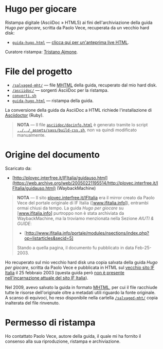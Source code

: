 # Hugo per giocare

Ristampa digitale (AsciiDoc » HTML5) ai fini dell'archiviazione della guida _Hugo per giocare_, scritta da Paolo Vece, recuperata da un vecchio hard disk:

- [`guida-hugo.html`][guida html] — [clicca qui per un'anteprima live HTML][guida live].

Curatore ristampa: [Tristano Ajmone].

# File del progetto

- [`/salvaged-mht/`][salvaged] — file [MHTML] della guida, recuperato dal mio hard disk.
- [`/asciidoc/`][asciidoc] — sorgenti AsciiDoc per la ristampa.
- [`converti.sh`][converti]
- [`guida-hugo.html`][guida html] — ristampa della guida.

La conversione della guida da AsciiDoc a HTML richiede l'installazione di [Asciidoctor]  (Ruby).

> __NOTA__ — Il file [`asciidoc/docinfo.html`][docinfo] è generato tramite lo script [`../../_assets/sass/build-css.sh`][build-css], non va quindi modificato manualmente.

# Origine del documento

Scaricato da:

- [http://plovec.interfree.it/IFItalia/guidauso.html](https://web.archive.org/web/20050221195514/http://plovec.interfree.it/IFItalia/guidauso.html) (WaybackMachine)

> __NOTA__ — Il sito [plovec.interfree.it/IFItalia] era il mirror creato da Paolo Vece del portale originale di IF Italia ([www.ifitalia.info]), entrambi ormai chiusi da tempo. La guida _Hugo per giocare_ su [www.ifitalia.info] purtroppo non è stata archiviata da WaybackMachine, ma la troviamo menzionata nella Sezione _AIUTI & GUIDE_:
>
> - [http://www.ifitalia.info/portale/modules/nsections/index.php?op=listarticles&secid=5]
>
> Stando a quella pagina, il documento fu pubblicato in data Feb-25-2003.

Ho recuperato sul mio vecchio hard disk una copia salvata della guida _Hugo per giocare_, scritta da Paolo Vece e pubblicata in HTML sul [vecchio sito IF Italia][guida WBM] il 25 febbraio 2003 (questa guida però [non è presente nell'incarnazione attuale del sito IF Italia]).

Nel 2009, avevo salvato la guida in formato [MHTML], per cui il file racchiude tutte le risorse dell'originale oltre a metadati utili riguardo la fonte originale. A scanso di equivoci, ho reso disponibile nella cartella [`/salvaged-mht/`][salvaged] copia inalterata del file rinvenuto.

# Permesso di ristampa

Ho contattato Paolo Vece, autore della guida, il quale mi ha fornito il consenso alla sua riproduzione, ristampa e archiviazione.


<!-----------------------------------------------------------------------------
                               REFERENCE LINKS
------------------------------------------------------------------------------>

[MHTML]: https://it.wikipedia.org/wiki/MHTML
[non è presente nell'incarnazione attuale del sito IF Italia]: http://ifitalia.oldgamesitalia.net/pmwiki/pmwiki.php?n=Main.Manuali
[Asciidoctor]: https://asciidoctor.org/ "Visita il sito di Asciidoctor"

<!-- WaybackMachine: plovec.interfree.it -->

[guida WBM]: https://web.archive.org/web/20050221195514/http://plovec.interfree.it/IFItalia/guidauso.html
[plovec.interfree.it/IFItalia]: https://web.archive.org/web/20060505233030/http://plovec.interfree.it:80/IFItalia/index.html "Visita la copia del sito archiviata su WaybackMachine"

<!-- WaybackMachine: www.ifitalia.info -->

[www.ifitalia.info]:https://web.archive.org/web/20030402051704/http://www.ifitalia.info/portale/modules/news/ "Visita la copia del sito archiviata su WaybackMachine"
[http://www.ifitalia.info/portale/modules/nsections/index.php?op=listarticles&secid=5]: https://web.archive.org/web/20030713105704/http://www.ifitalia.info/portale/modules/nsections/index.php?op=listarticles&secid=5 "Visita la pagina archiviata su WaybackMachine"

<!-- file/link documento -->

[guida live]: http://htmlpreview.github.io/?https://github.com/tajmone/lazzaro2/blob/hugo/hugo/guida/guida-hugo.html "Anteprima Live HTML della guida 'Hugo per giocare' tramite GitHub & BitBucket HTML Preview"

<!-- cartelle del progetto -->

[asciidoc]: ./asciidoc "Vai alla cartella"
[salvaged]: ./salvaged-mht "Vai alla cartella"

<!-- file del progetto -->

[build-css]: ../../_assets/sass/build-css.sh "Vedi script"
[converti]: ./converti.sh "Vedi script"
[docinfo]: ./asciidoc/docinfo.html "Vedi file sorgente"
[guida adoc]: ./asciidoc/guida-hugo.asciidoc "Vedi sorgente AsciiDoc della guida 'Hugo per giocare'"
[guida html]: ./guida-hugo.html "Vedi sorgente HTML della guida 'Hugo per giocare'"

<!-- persone -->

[Tristano Ajmone]: https://github.com/tajmone "Visita il profilo GitHub di Tristano Ajmone"


<!-- EOF -->
